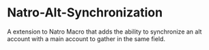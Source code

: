 # Natro-Alt-Synchronization
 A extension to Natro Macro that adds the ability to synchronize an alt account with a main account to gather in the same field.
